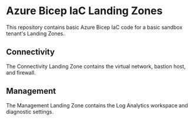 # Azure Bicep IaC Landing Zones

This repository contains basic Azure Bicep IaC code for a basic sandbox tenant's Landing Zones.

## Connectivity

The Connectivity Landing Zone contains the virtual network, bastion host, and firewall.

## Management

The Management Landing Zone contains the Log Analytics workspace and diagnostic settings.
